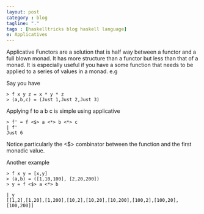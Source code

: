 ```yaml
---
layout: post
category : blog
tagline: "."
tags : [haskelltricks blog haskell language]
e: Applicatives
---
```


Applicative Functors are a solution that is half way between a functor and a full blown monad. It has more structure than a functor but less than that of a monad. It is especially useful if you have a some function that needs to be applied to a series of values in a monad. e.g

Say you have

~~~
> f x y z = x * y * z
> (a,b,c) = (Just 1,Just 2,Just 3)
~~~

Applying f to a b c is simple using applicative

~~~
> f' = f <$> a <*> b <*> c
| f'
Just 6
~~~

Notice particularly the <$> combinator between the function and the first monadic value.

Another example

~~~
> f x y = [x,y]
> (a,b) = ([1,10,100], [2,20,200])
> y = f <$> a <*> b
~~~

~~~
| y
[[1,2],[1,20],[1,200],[10,2],[10,20],[10,200],[100,2],[100,20],[100,200]]
~~~

